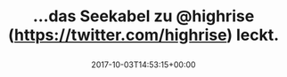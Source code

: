 ---
retweeted: false
source: <a href="https://about.twitter.com/products/tweetdeck" rel="nofollow">TweetDeck</a>
entities:
  user_mentions:
  - name: Highrise
    screen_name: highrise
    indices:
    - '17'
    - '26'
    id_str: '2798898314'
    id: '2798898314'
  urls: []
  symbols: []
  media:
  - expanded_url: https://twitter.com/bascht/status/915228259289305088/photo/1
    indices:
    - '34'
    - '57'
    url: https://t.co/0W0E8jt1OZ
    media_url: http://pbs.twimg.com/media/DLOLLrTWkAAYUWo.jpg
    id_str: '915228182005059584'
    id: '915228182005059584'
    media_url_https: https://pbs.twimg.com/media/DLOLLrTWkAAYUWo.jpg
    sizes:
      medium:
        w: '1200'
        h: '252'
        resize: fit
      thumb:
        w: '150'
        h: '150'
        resize: crop
      large:
        w: '1318'
        h: '277'
        resize: fit
      small:
        w: '680'
        h: '143'
        resize: fit
    type: photo
    display_url: pic.twitter.com/0W0E8jt1OZ
  hashtags: []
display_text_range:
- '0'
- '57'
favorite_count: '2'
id_str: '915228259289305088'
truncated: false
retweet_count: '0'
id: '915228259289305088'
possibly_sensitive: false
created_at: Tue Oct 03 14:53:15 +0000 2017
favorited: false
full_text: "…das Seekabel zu [@highrise](https://twitter.com/highrise) leckt."
lang: de
extended_entities:
  media:
  - expanded_url: https://twitter.com/bascht/status/915228259289305088/photo/1
    indices:
    - '34'
    - '57'
    url: https://t.co/0W0E8jt1OZ
    media_url: http://pbs.twimg.com/media/DLOLLrTWkAAYUWo.jpg
    id_str: '915228182005059584'
    id: '915228182005059584'
    media_url_https: https://pbs.twimg.com/media/DLOLLrTWkAAYUWo.jpg
    sizes:
      medium:
        w: '1200'
        h: '252'
        resize: fit
      thumb:
        w: '150'
        h: '150'
        resize: crop
      large:
        w: '1318'
        h: '277'
        resize: fit
      small:
        w: '680'
        h: '143'
        resize: fit
    type: photo
    display_url: pic.twitter.com/0W0E8jt1OZ
tags:
- pesos/twitter
date: '2017-10-03T14:53:15+00:00'
src: https://twitter.com/bascht/status/915228259289305088
original_url: https://twitter.com/bascht/status/915228259289305088
type: twitter_tweet
media_url: https://img.bascht.com/twitter/pbs.twimg.com/media/DLOLLrTWkAAYUWo.jpg
text: "…das Seekabel zu [@highrise](https://twitter.com/highrise) leckt."
title: "…das Seekabel zu @highrise (https://twitter.com/highrise) leckt.\n"

---